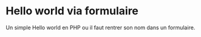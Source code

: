 # Hello world via formulaire
Un simple Hello world en PHP ou il faut rentrer son nom dans un formulaire.